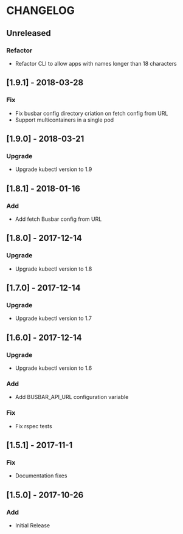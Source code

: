 # CHANGELOG

## Unreleased
### Refactor
- Refactor CLI to allow apps with names longer than 18 characters

## [1.9.1] - 2018-03-28
### Fix
- Fix busbar config directory criation on fetch config from URL
- Support multicontainers in a single pod

## [1.9.0] - 2018-03-21
### Upgrade
- Upgrade kubectl version to 1.9

## [1.8.1] - 2018-01-16
### Add
- Add fetch Busbar config from URL

## [1.8.0] - 2017-12-14
### Upgrade
- Upgrade kubectl version to 1.8

## [1.7.0] - 2017-12-14
### Upgrade
- Upgrade kubectl version to 1.7

## [1.6.0] - 2017-12-14
### Upgrade
- Upgrade kubectl version to 1.6

### Add
- Add BUSBAR_API_URL configuration variable

### Fix
- Fix rspec tests

## [1.5.1] - 2017-11-1
### Fix
- Documentation fixes

## [1.5.0] - 2017-10-26
### Add
- Initial Release
